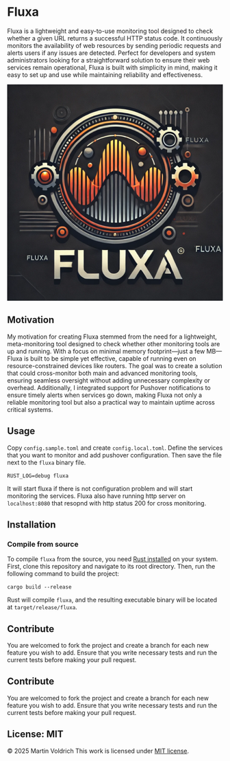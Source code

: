 # Fluxa

Fluxa is a lightweight and easy-to-use monitoring tool designed to check whether a given URL returns a successful HTTP status code. It continuously monitors the availability of web resources by sending periodic requests and alerts users if any issues are detected. Perfect for developers and system administrators looking for a straightforward solution to ensure their web services remain operational, Fluxa is built with simplicity in mind, making it easy to set up and use while maintaining reliability and effectiveness.

![fluxa >](https://raw.githubusercontent.com/rbas/fluxa/main/assets/fluxa.webp)

## Motivation

My motivation for creating Fluxa stemmed from the need for a lightweight, meta-monitoring tool designed to check whether other monitoring tools are up and running. With a focus on minimal memory footprint—just a few MB—Fluxa is built to be simple yet effective, capable of running even on resource-constrained devices like routers. The goal was to create a solution that could cross-monitor both main and advanced monitoring tools, ensuring seamless oversight without adding unnecessary complexity or overhead. Additionally, I integrated support for Pushover notifications to ensure timely alerts when services go down, making Fluxa not only a reliable monitoring tool but also a practical way to maintain uptime across critical systems.

## Usage

Copy `config.sample.toml` and create `config.local.toml`. Define the services that you want to monitor and add pushover configuration. Then save the file next to the `fluxa` binary file.

```
RUST_LOG=debug fluxa
```
It will start fluxa if there is not configuration problem and will start monitoring the services. Fluxa also have running http server on `localhost:8080` that resopnd with http status 200 for cross monitoring.

## Installation

### Compile from source
To compile `fluxa` from the source, you need [Rust installed]((https://www.rust-lang.org/tools/install)) on your system. First, clone this repository and navigate to its root directory. Then, run the following command to build the project:

```
cargo build --release
```
Rust will compile `fluxa`, and the resulting executable binary will be located at `target/release/fluxa`.


## Contribute
You are welcomed to fork the project and create a branch for each new feature you wish to add. Ensure that you write necessary tests and run the current tests before making your pull request.


## Contribute
You are welcomed to fork the project and create a branch for each new feature you wish to add. Ensure that you write necessary tests and run the current tests before making your pull request.

## License: MIT
© 2025 Martin Voldrich
This work is licensed under [MIT license](https://github.com/rbas/fluxa/blob/main/LICENSE).
